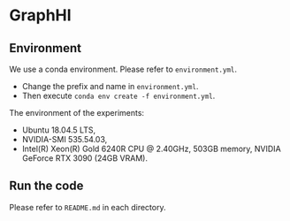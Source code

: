 # GraphHI

## Environment

We use a conda environment. Please refer to `environment.yml`.

- Change the prefix and name in `environment.yml`.
- Then execute `conda env create -f environment.yml`.

The environment of the experiments:

- Ubuntu 18.04.5 LTS,
- NVIDIA-SMI 535.54.03,
- Intel(R) Xeon(R) Gold 6240R CPU @ 2.40GHz, 503GB memory, NVIDIA GeForce RTX 3090 (24GB VRAM).

## Run the code

Please refer to `README.md` in each directory.
